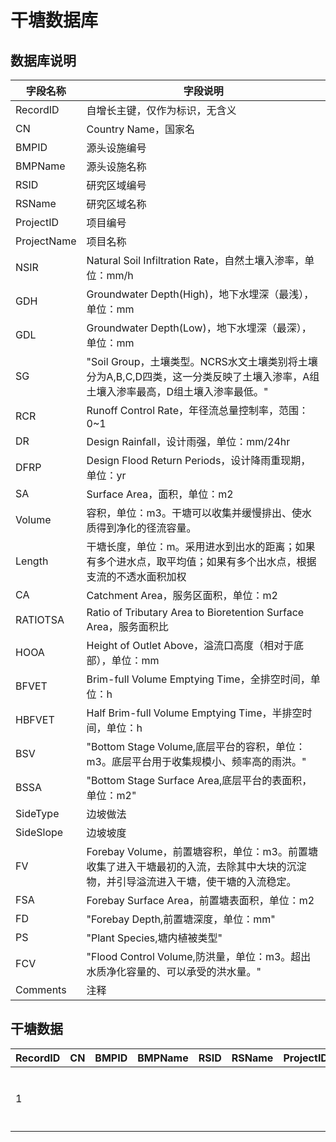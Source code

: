 # 干塘数据库

## 数据库说明

| 字段名称        | 字段说明                                                                         |
|-------------|------------------------------------------------------------------------------|
| RecordID    | 自增长主键，仅作为标识，无含义                                                              |
| CN          | Country Name，国家名                                                             |
| BMPID       | 源头设施编号                                                                       |
| BMPName     | 源头设施名称                                                                       |
| RSID        | 研究区域编号                                                                       |
| RSName      | 研究区域名称                                                                       |
| ProjectID   | 项目编号                                                                         |
| ProjectName | 项目名称                                                                         |
| NSIR        | Natural Soil Infiltration Rate，自然土壤入渗率，单位：mm/h                               |
| GDH         | Groundwater Depth\(High\)，地下水埋深（最浅），单位：mm                                    |
| GDL         | Groundwater Depth\(Low\)，地下水埋深（最深），单位：mm                                     |
| SG          | "Soil Group，土壤类型。NCRS水文土壤类别将土壤分为A,B,C,D四类，这一分类反映了土壤入渗率，A组土壤入渗率最高，D组土壤入渗率最低。" |
| RCR         | Runoff Control Rate，年径流总量控制率，范围：0~1                                          |
| DR          | Design Rainfall，设计雨强，单位：mm/24hr                                              |
| DFRP        | Design Flood Return Periods，设计降雨重现期，单位：yr                                    |
| SA          | Surface Area，面积，单位：m2                                                        |
| Volume      | 容积，单位：m3。干塘可以收集并缓慢排出、使水质得到净化的径流容量。                                           |
| Length      | 干塘长度，单位：m。采用进水到出水的距离；如果有多个进水点，取平均值；如果有多个出水点，根据支流的不透水面积加权                     |
| CA          | Catchment Area，服务区面积，单位：m2                                                   |
| RATIOTSA    | Ratio of Tributary Area to Bioretention Surface Area，服务面积比                   |
| HOOA        | Height of Outlet Above，溢流口高度（相对于底部），单位：mm                                    |
| BFVET       | Brim\-full Volume Emptying Time，全排空时间，单位：h                                   |
| HBFVET      | Half Brim\-full Volume Emptying Time，半排空时间，单位：h                              |
| BSV         | "Bottom Stage Volume,底层平台的容积，单位：m3。底层平台用于收集规模小、频率高的雨洪。"                      |
| BSSA        | "Bottom Stage Surface Area,底层平台的表面积，单位：m2"                                   |
| SideType    | 边坡做法                                                                         |
| SideSlope   | 边坡坡度                                                                         |
| FV          | Forebay Volume，前置塘容积，单位：m3。前置塘收集了进入干塘最初的入流，去除其中大块的沉淀物，并引导溢流进入干塘，使干塘的入流稳定。    |
| FSA         | Forebay Surface Area，前置塘表面积，单位：m2                                            |
| FD          | "Forebay Depth,前置塘深度，单位：mm"                                                  |
| PS          | "Plant Species,塘内植被类型"                                                       |
| FCV         | "Flood Control Volume,防洪量，单位：m3。超出水质净化容量的、可以承受的洪水量。"                         |
| Comments    | 注释                                                                           |


## 干塘数据

| RecordID | CN | BMPID | BMPName | RSID | RSName | ProjectID | ProjectName | NSIR | GDH | GDL | SG  | RCR   | DR | DFRP | SA  | Volume | Length | CA | RATIOTSA | HOOA | BFVET | HBFVET | BSV | BSSA | SideType | SideSlope | FV | FSA | FD | PS       | FCV | Comments |
|----------|----|-------|---------|------|--------|-----------|-------------|------|-----|-----|-----|-------|----|------|-----|--------|--------|----|----------|------|-------|--------|-----|------|----------|-----------|----|-----|----|----------|-----|----------|
| 1        |    |       |         |      |        |           | 武汉海绵城市      | 20   | 200 |     | 砂性土 | 0\.75 |    |      | 200 | 6      |        |    |          | 60   | 2     |        |     |      |          |           |    | 3   | 3  | 金娃娃萱草，石竹 |     |          |
